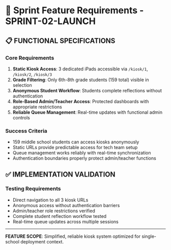# 🎯 Sprint Feature Requirements - SPRINT-02-LAUNCH

## 📋 FUNCTIONAL SPECIFICATIONS

### Core Requirements
1. **Static Kiosk Access**: 3 dedicated iPads accessible via `/kiosk/1`, `/kiosk/2`, `/kiosk/3`
2. **Grade Filtering**: Only 6th-8th grade students (159 total) visible in selection
3. **Anonymous Student Workflow**: Students complete reflections without authentication
4. **Role-Based Admin/Teacher Access**: Protected dashboards with appropriate restrictions
5. **Reliable Queue Management**: Real-time updates with functional admin controls

### Success Criteria
- 159 middle school students can access kiosks anonymously
- Static URLs provide predictable access for tech team setup
- Queue management works reliably with real-time synchronization
- Authentication boundaries properly protect admin/teacher functions

## ✅ IMPLEMENTATION VALIDATION

### Testing Requirements
- Direct navigation to all 3 kiosk URLs
- Anonymous access without authentication barriers
- Admin/teacher role restrictions verified
- Complete student reflection workflow tested
- Real-time queue updates across multiple sessions

---

**FEATURE SCOPE**: Simplified, reliable kiosk system optimized for single-school deployment context.